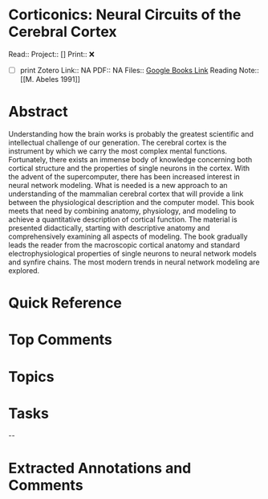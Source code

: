 

# Corticonics: Neural Circuits of the Cerebral Cortex
Read:: 
Project:: []
Print::  ❌
- [ ] print 
Zotero Link:: NA
PDF:: NA
Files:: [Google Books Link](file://)
Reading Note:: [[M. Abeles 1991]]

# Abstract
Understanding how the brain works is probably the greatest scientific and intellectual challenge of our generation. The cerebral cortex is the instrument by which we carry the most complex mental functions. Fortunately, there exists an immense body of knowledge concerning both cortical structure and the properties of single neurons in the cortex. With the advent of the supercomputer, there has been increased interest in neural network modeling. What is needed is a new approach to an understanding of the mammalian cerebral cortex that will provide a link between the physiological description and the computer model. This book meets that need by combining anatomy, physiology, and modeling to achieve a quantitative description of cortical function. The material is presented didactically, starting with descriptive anatomy and comprehensively examining all aspects of modeling. The book gradually leads the reader from the macroscopic cortical anatomy and standard electrophysiological properties of single neurons to neural network models and synfire chains. The most modern trends in neural network modeling are explored.

# Quick Reference


# Top Comments


# Topics


# Tasks


--
# Extracted Annotations and Comments